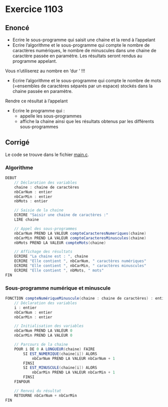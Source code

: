 # Exercice 1103

## Enoncé

- Ecrire le sous-programme qui saisit une chaine et la rend à l’appelant
- Ecrire l’algorithme et le sous-programme qui compte le nombre de caractères numériques, le nombre de minuscules dans une chaine de caractère passée en paramètre. Les résultats seront rendus au programme appelant.

Vous n’utiliserez au nombre en ‘dur ‘ !!!

- Ecrire l’algorithme et le sous-programme qui compte le nombre de mots (=ensembles de caractères séparés par un espace) stockés dans la chaine passée en paramètre.

Rendre ce résultat à l’appelant

- Ecrire le programme qui :
    - appelle les sous-programmes
    - affiche la chaine ainsi que les résultats obtenus par les différents sous-programmes

## Corrigé

Le code se trouve dans le fichier [main.c](../code/main.c).

### Algorithme

```java
DEBUT
    // Déclaration des variables
    chaine : chaine de caractères
    nbCarNum : entier
    nbCarMin : entier
    nbMots : entier

    // Saisie de la chaine
    ECRIRE "Saisir une chaine de caractères :"
    LIRE chaine

    // Appel des sous-programmes
    nbCarNum PREND LA VALEUR compteCaracteresNumeriques(chaine)
    nbCarMin PREND LA VALEUR compteCaracteresMinuscules(chaine)
    nbMots PREND LA VALEUR compteMots(chaine)

    // Affichage des résultats
    ECRIRE "La chaine est : ", chaine
    ECRIRE "Elle contient ", nbCarNum, " caractères numériques"
    ECRIRE "Elle contient ", nbCarMin, " caractères minuscules"
    ECRIRE "Elle contient ", nbMots, " mots"
FIN
```

### Sous-programme numérique et minuscule

```java
FONCTION compteNumériqueMinuscule(chaine : chaine de caractères) : entier
    // Déclaration des variables
    i : entier
    nbCarNum : entier
    nbCarMin : entier

    // Initialisation des variables
    nbCarNum PREND LA VALEUR 0
    nbCarMin PREND LA VALEUR 0

    // Parcours de la chaine
    POUR i DE 0 A LONGUEUR(chaine) FAIRE
        SI EST_NUMERIQUE(chaine[i]) ALORS
            nbCarNum PREND LA VALEUR nbCarNum + 1
        FINSI
        SI EST_MINUSCULE(chaine[i]) ALORS
            nbCarMin PREND LA VALEUR nbCarMin + 1
        FINSI
    FINPOUR

    // Renvoi du résultat
    RETOURNE nbCarNum + nbCarMin
FIN
```